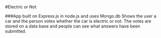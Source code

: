 #Electric or Not

###App built on Express.js in node.js and uses Mongo.db Shows the user a car and the person votes whether the car is electric or not. The votes are stored on a data base and people can see what answers have been submitted.